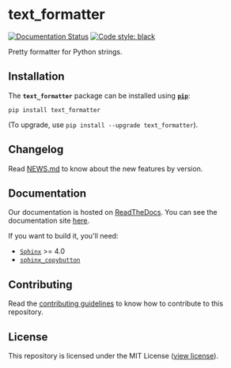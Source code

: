 # text_formatter

[![Documentation Status](https://readthedocs.org/projects/text-formatter/badge/?version=latest)](https://text-formatter.readthedocs.io/en/latest/?badge=latest)
[![Code style: black](https://img.shields.io/badge/code%20style-black-000000.svg)](https://github.com/psf/black)

Pretty formatter for Python strings.

## Installation

The **`text_formatter`** package can be installed using **[`pip`](http://pip.pypa.io)**:

```
pip install text_formatter
```

\(To upgrade, use `pip install --upgrade text_formatter`\).

## Changelog

Read [NEWS.md](http://github.com/diddileija/text_formatter/blob/main/NEWS.md) to know about the new features by version.

## Documentation

Our documentation is hosted on [ReadTheDocs](http://readthedocs.org). You can see the documentation site [here](http://text-formatter.readthedocs.io).

If you want to build it, you'll need:

- [`Sphinx`](http://github.com/sphinx-doc/sphinx) >= 4.0
- [`sphinx_copybutton`](http://github.com/executablebooks/sphinx-copybutton)

## Contributing

Read the [contributing guidelines](http://github.com/diddileija/text_formatter/blob/main/CONTRIBUTING.md) to know how to contribute to this repository.

## License

This repository is licensed under the MIT License \([view license](http://github.com/diddileija/text_formatter/blob/main/LICENSE.txt)\).
